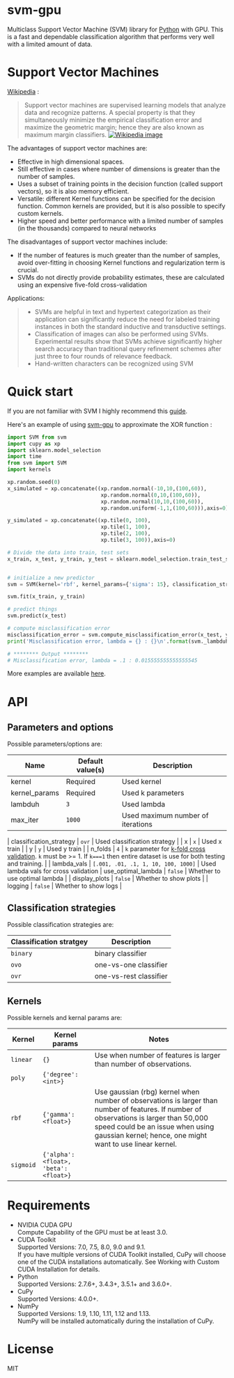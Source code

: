 # svm-gpu

Multiclass Support Vector Machine (SVM) library for [Python](https://www.python.org/) with GPU. This is a fast and dependable classification algorithm that performs very well with a limited amount of data.

# Support Vector Machines
[Wikipedia](http://en.wikipedia.org/wiki/Support_vector_machine)  :

>Support vector machines are supervised learning models that analyze data and recognize patterns. 
>A special property is that they simultaneously minimize the empirical classification error and maximize the geometric margin; hence they are also known as maximum margin classifiers.
>[![Wikipedia image](http://upload.wikimedia.org/wikipedia/commons/1/1b/Kernel_Machine.png)](http://en.wikipedia.org/wiki/File:Kernel_Machine.png)


The advantages of support vector machines are:  
* Effective in high dimensional spaces.
* Still effective in cases where number of dimensions is greater than the number of samples.
* Uses a subset of training points in the decision function (called support vectors), so it is also memory efficient.
* Versatile: different Kernel functions can be specified for the decision function. Common kernels are provided, but it is also possible to specify custom kernels.  
* Higher speed and better performance with a limited number of samples (in the thousands) compared to neural networks  

The disadvantages of support vector machines include:  
* If the number of features is much greater than the number of samples, avoid over-fitting in choosing Kernel functions and regularization term is crucial.
* SVMs do not directly provide probability estimates, these are calculated using an expensive five-fold cross-validation

Applications: 
>* SVMs are helpful in text and hypertext categorization as their application can significantly reduce the need for labeled training instances in both the standard inductive and transductive settings.
>* Classification of images can also be performed using SVMs. Experimental results show that SVMs achieve significantly higher search accuracy than traditional query refinement schemes after just three to four rounds of relevance feedback.
>* Hand-written characters can be recognized using SVM

# Quick start
If you are not familiar with SVM I highly recommend this [guide](http://www.csie.ntu.edu.tw/~cjlin/papers/guide/guide.pdf).

Here's an example of using [svm-gpu](https://github.com/murtazajafferji/svm-gpu) to approximate the XOR function :

```python
import SVM from svm
import cupy as xp 
import sklearn.model_selection
import time
from svm import SVM
import kernels

xp.random.seed(0)
x_simulated = xp.concatenate((xp.random.normal(-10,10,(100,60)),
                              xp.random.normal(0,10,(100,60)),
                              xp.random.normal(10,10,(100,60)),
                              xp.random.uniform(-1,1,(100,60))),axis=0)

y_simulated = xp.concatenate((xp.tile(0, 100),
                              xp.tile(1, 100),
                              xp.tile(2, 100),
                              xp.tile(3, 100)),axis=0)

# Divide the data into train, test sets 
x_train, x_test, y_train, y_test = sklearn.model_selection.train_test_split(x_simulated, y_simulated)


# initialize a new predictor
svm = SVM(kernel='rbf', kernel_params={'sigma': 15}, classification_strategy='ovr', x=x_train, y=y_train, n_folds=3, use_optimal_lambda=True, display_plots=True)

svm.fit(x_train, y_train)

# predict things
svm.predict(x_test)

# compute misclassification error
misclassification_error = svm.compute_misclassification_error(x_test, y_test)
print('Misclassification error, lambda = {} : {}\n'.format(svm._lambduh, misclassification_error))

# ******** Output ********
# Misclassification error, lambda = .1 : 0.015555555555555545

```

More examples are available [here](https://github.com/murtazajafferji/svm-gpu/blob/master/demo.ipynb).


# API

## Parameters and options

Possible parameters/options are: 

| Name             | Default value(s)       | Description                                                                                           |
|------------------|------------------------|-------------------------------------------------------------------------------------------------------|
| kernel                   | Required                  | Used kernel                                                                                           |
| kernel\_params                   | Required                  | Used k parameters                                                                                           |
| lambduh                   | `3`                  | Used lambda                                                                                           |
| max_iter                   | `1000`                  | Used maximum number of iterations                                                                                       |

| classification\_strategy | `ovr`                | Used classification strategy                                                                            | 
| x | `x`                | Used x train                                                                            | 
| y | `y`                | Used y train                                                                            | 
| n\_folds                 | `4`                    | `k` parameter for [k-fold cross validation]( http://en.wikipedia.org/wiki/Cross-validation_(statistics)#k-fold_cross-validation). `k` must be >= 1. If `k===1` then entire dataset is use for both testing and training.  |
| lambda\_vals                | `[.001, .01, .1, 1, 10, 100, 1000]`                    | Used lambda vals for cross validation
| use\_optimal\_lambda     | `false`                  |  Whether to use optimal lambda                                                                      |
| display_plots            | `false`                | Whether to show plots                                                                                 |
| logging                  | `false`                 | Whether to show logs                                                                                 |

## Classification strategies

Possible classification strategies are:

| Classification stratgey  | Description |
|-------------|------------------------|
| `binary`       | binary classifier |
| `ovo`      | one-vs-one classifier |
| `ovr`   | one-vs-rest classifier   |

## Kernels

Possible kernels and kernal params are:

| Kernel  | Kernel params                             | Notes                           |
|---------|-------------------------------------------|-------------------------------- |
| `linear`  | `{}`                                    | Use when number of features is larger than number of observations. |
| `poly`    | `{'degree': <int>}`                     | |
| `rbf`     | `{'gamma':<float>}`                     | Use gaussian (rbg) kernel when number of observations is larger than number of features. If number of observations is larger than 50,000 speed could be an issue when using gaussian kernel; hence, one might want to use linear kernel.                  |
| `sigmoid` | `{'alpha':<float>, 'beta':<float>}`     | |

# Requirements
* NVIDIA CUDA GPU  
  Compute Capability of the GPU must be at least 3.0.
* CUDA Toolkit  
  Supported Versions: 7.0, 7.5, 8.0, 9.0 and 9.1.  
  If you have multiple versions of CUDA Toolkit installed, CuPy will choose one of the CUDA installations automatically. See Working with Custom CUDA Installation for details.
* Python  
  Supported Versions: 2.7.6+, 3.4.3+, 3.5.1+ and 3.6.0+.
* CuPy  
  Supported Versions:  4.0.0+.
* NumPy  
  Supported Versions: 1.9, 1.10, 1.11, 1.12 and 1.13.  
  NumPy will be installed automatically during the installation of CuPy.

# License
MIT